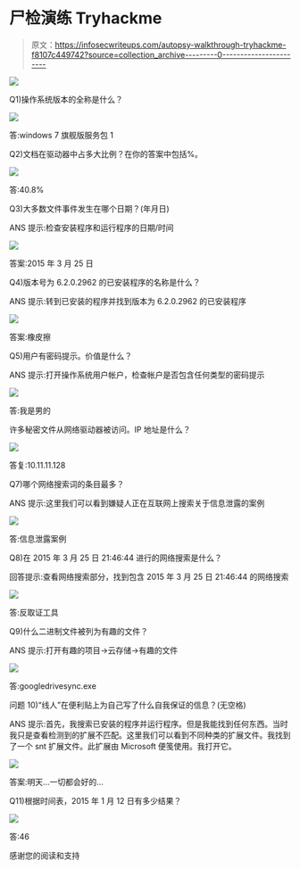 # 尸检演练 Tryhackme

> 原文：<https://infosecwriteups.com/autopsy-walkthrough-tryhackme-f8107c449742?source=collection_archive---------0----------------------->

![](img/ebcff8560d9c1f920171642dfe60855a.png)

Q1)操作系统版本的全称是什么？

![](img/0586af0aa47dc3ef65065677eddf7824.png)

答:windows 7 旗舰版服务包 1

Q2)文档在驱动器中占多大比例？在你的答案中包括%。

![](img/926ee3194b7af6be9dec705338393eb5.png)

答:40.8%

Q3)大多数文件事件发生在哪个日期？(年月日)

ANS 提示:检查安装程序和运行程序的日期/时间

![](img/5fcdbf00234d43a287f09e4abe023a53.png)

答案:2015 年 3 月 25 日

Q4)版本号为 6.2.0.2962 的已安装程序的名称是什么？

ANS 提示:转到已安装的程序并找到版本为 6.2.0.2962 的已安装程序

![](img/d07cc322ba269eb00d570f0374bb0a1b.png)

答案:橡皮擦

Q5)用户有密码提示。价值是什么？

ANS 提示:打开操作系统用户帐户，检查帐户是否包含任何类型的密码提示

![](img/3d5412984690e0317b50ffb4652d93d3.png)

答:我是男的

许多秘密文件从网络驱动器被访问。IP 地址是什么？

![](img/508552e3b5e46617909f9ad9c965fecf.png)

答复:10.11.11.128

Q7)哪个网络搜索词的条目最多？

ANS 提示:这里我们可以看到嫌疑人正在互联网上搜索关于信息泄露的案例

![](img/76bb130e8ee8295117cd858da2699f2f.png)

答:信息泄露案例

Q8)在 2015 年 3 月 25 日 21:46:44 进行的网络搜索是什么？

回答提示:查看网络搜索部分，找到包含 2015 年 3 月 25 日 21:46:44 的网络搜索

![](img/7e0a3e01847b15eed50d03044eeea0cb.png)

答:反取证工具

Q9)什么二进制文件被列为有趣的文件？

ANS 提示:打开有趣的项目->云存储->有趣的文件

![](img/02a244f9481649d2fc58367018a6be82.png)

答:googledrivesync.exe

问题 10)“线人”在便利贴上为自己写了什么自我保证的信息？(无空格)

ANS 提示:首先，我搜索已安装的程序并运行程序。但是我能找到任何东西。当时我只是查看检测到的扩展不匹配。这里我们可以看到不同种类的扩展文件。我找到了一个 snt 扩展文件。此扩展由 Microsoft 便笺使用。我打开它。

![](img/2a75c963bb5b3d6e03819cc86bb3b02a.png)

答案:明天…一切都会好的…

Q11)根据时间表，2015 年 1 月 12 日有多少结果？

![](img/98533faef465cd7824f9f2393c38d32c.png)

答:46

感谢您的阅读和支持